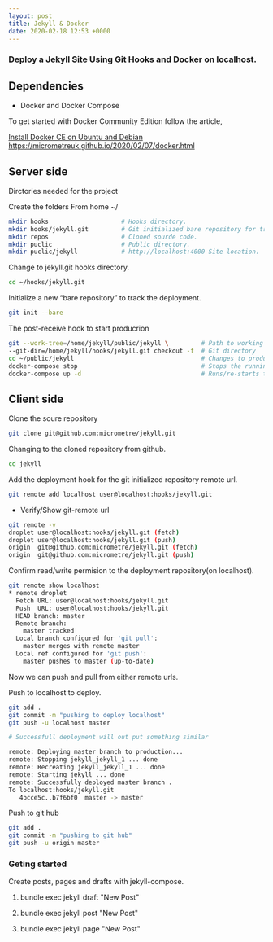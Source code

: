 ```yaml
---
layout: post
title: Jekyll & Docker
date: 2020-02-18 12:53 +0000
---
```


### Deploy a Jekyll Site Using Git Hooks and Docker on **localhost**.


## Dependencies 

- Docker and Docker Compose

To get started with Docker Community Edition  follow the article, 

<a href= "https://micrometreuk.github.io/2020/02/07/docker.html" target="_blank">Install Docker CE on Ubuntu and Debian https://micrometreuk.github.io/2020/02/07/docker.html</a> 


## Server side 

Dirctories needed for the project

Create the folders From home  ~/ 

```bash
mkdir hooks                    # Hooks directory.
mkdir hooks/jekyll.git         # Git initialized bare repository for tracking.
mkdir repos                    # Cloned sourde code.
mkdir puclic                   # Public directory.
mkdir puclic/jekyll            # http://localhost:4000 Site location.
```
Change to jekyll.git hooks directory.

```bash
cd ~/hooks/jekyll.git
```
Initialize a new “bare repository” to track the deployment.

```bash
git init --bare
```

The post-receive hook to start producrion 

```bash
git --work-tree=/home/jekyll/public/jekyll \         # Path to working directory,     
--git-dir=/home/jekyll/hooks/jekyll.git checkout -f  # Git directory 
cd ~/public/jekyll                                   # Changes to producrion location
docker-compose stop                                  # Stops the running container
docker-compose up -d                                 # Runs/re-starts the container
```

## Client side 
Clone the soure repository

```bash
git clone git@github.com:micrometre/jekyll.git
```

Changing to the cloned repository from github.

```bash
cd jekyll
```
Add the deployment hook for the git initialized repository remote url.

```bash
git remote add localhost user@localhost:hooks/jekyll.git

```
- Verify/Show git-remote url 

```bash
git remote -v
droplet	user@localhost:hooks/jekyll.git (fetch)
droplet	user@localhost:hooks/jekyll.git (push)
origin	git@github.com:micrometre/jekyll.git (fetch)
origin	git@github.com:micrometre/jekyll.git (push)
```
Confirm read/write permision to the deployment repository(on localhost).

```bash
git remote show localhost
* remote droplet
  Fetch URL: user@localhost:hooks/jekyll.git
  Push  URL: user@localhost:hooks/jekyll.git
  HEAD branch: master
  Remote branch:
    master tracked
  Local branch configured for 'git pull':
    master merges with remote master
  Local ref configured for 'git push':
    master pushes to master (up-to-date)
```

Now we can push and pull from either remote urls. 

Push to localhost to deploy.

```bash
git add .
git commit -m "pushing to deploy localhost"
git push -u localhost master	

# Successfull deployment will out put something similar 

remote: Deploying master branch to production...
remote: Stopping jekyll_jekyll_1 ... done
remote: Recreating jekyll_jekyll_1 ... done
remote: Starting jekyll ... done
remote: Successfully deployed master branch .
To localhost:hooks/jekyll.git
   4bcce5c..b7f6bf0  master -> master

```
Push to git hub 

```bash
git add .
git commit -m "pushing to git hub"
git push -u origin master	
```

### Geting started 

Create posts, pages and drafts with jekyll-compose.

1. bundle exec jekyll draft "New Post"     

2. bundle exec jekyll post "New Post"     

3. bundle exec jekyll page "New Post"     

